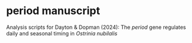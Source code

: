 # period manuscript
Analysis scripts for Dayton & Dopman (2024): The *period* gene regulates daily and seasonal timing in *Ostrinia nubilalis*
